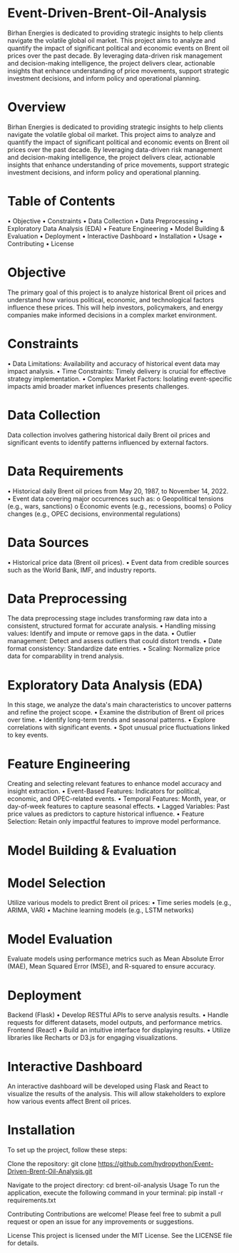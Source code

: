 # Event-Driven-Brent-Oil-Analysis

Birhan Energies is dedicated to providing strategic insights to help clients navigate the volatile global oil market. This project aims to analyze and quantify the impact of significant political and economic events on Brent oil prices over the past decade. By leveraging data-driven risk management and decision-making intelligence, the project delivers clear, actionable insights that enhance understanding of price movements, support strategic investment decisions, and inform policy and operational planning.

# Overview
Birhan Energies is dedicated to providing strategic insights to help clients navigate the volatile global oil market. This project aims to analyze and quantify the impact of significant political and economic events on Brent oil prices over the past decade. By leveraging data-driven risk management and decision-making intelligence, the project delivers clear, actionable insights that enhance understanding of price movements, support strategic investment decisions, and inform policy and operational planning.
# Table of Contents
•	Objective
•	Constraints
•	Data Collection
•	Data Preprocessing
•	Exploratory Data Analysis (EDA)
•	Feature Engineering
•	Model Building & Evaluation
•	Deployment
•	Interactive Dashboard
•	Installation
•	Usage
•	Contributing
•	License
# Objective
The primary goal of this project is to analyze historical Brent oil prices and understand how various political, economic, and technological factors influence these prices. This will help investors, policymakers, and energy companies make informed decisions in a complex market environment.
# Constraints
•	Data Limitations: Availability and accuracy of historical event data may impact analysis.
•	Time Constraints: Timely delivery is crucial for effective strategy implementation.
•	Complex Market Factors: Isolating event-specific impacts amid broader market influences presents challenges.
# Data Collection
Data collection involves gathering historical daily Brent oil prices and significant events to identify patterns influenced by external factors.
# Data Requirements
•	Historical daily Brent oil prices from May 20, 1987, to November 14, 2022.
•	Event data covering major occurrences such as:
o	Geopolitical tensions (e.g., wars, sanctions)
o	Economic events (e.g., recessions, booms)
o	Policy changes (e.g., OPEC decisions, environmental regulations)
# Data Sources
•	Historical price data (Brent oil prices).
•	Event data from credible sources such as the World Bank, IMF, and industry reports.
# Data Preprocessing
The data preprocessing stage includes transforming raw data into a consistent, structured format for accurate analysis.
•	Handling missing values: Identify and impute or remove gaps in the data.
•	Outlier management: Detect and assess outliers that could distort trends.
•	Date format consistency: Standardize date entries.
•	Scaling: Normalize price data for comparability in trend analysis.
# Exploratory Data Analysis (EDA)
In this stage, we analyze the data's main characteristics to uncover patterns and refine the project scope.
•	Examine the distribution of Brent oil prices over time.
•	Identify long-term trends and seasonal patterns.
•	Explore correlations with significant events.
•	Spot unusual price fluctuations linked to key events.
# Feature Engineering
Creating and selecting relevant features to enhance model accuracy and insight extraction.
•	Event-Based Features: Indicators for political, economic, and OPEC-related events.
•	Temporal Features: Month, year, or day-of-week features to capture seasonal effects.
•	Lagged Variables: Past price values as predictors to capture historical influence.
•	Feature Selection: Retain only impactful features to improve model performance.
# Model Building & Evaluation
# Model Selection
Utilize various models to predict Brent oil prices:
•	Time series models (e.g., ARIMA, VAR)
•	Machine learning models (e.g., LSTM networks)
# Model Evaluation
Evaluate models using performance metrics such as Mean Absolute Error (MAE), Mean Squared Error (MSE), and R-squared to ensure accuracy.
# Deployment
Backend (Flask)
•	Develop RESTful APIs to serve analysis results.
•	Handle requests for different datasets, model outputs, and performance metrics.
Frontend (React)
•	Build an intuitive interface for displaying results.
•	Utilize libraries like Recharts or D3.js for engaging visualizations.
# Interactive Dashboard
An interactive dashboard will be developed using Flask and React to visualize the results of the analysis. This will allow stakeholders to explore how various events affect Brent oil prices.

# Installation
To set up the project, follow these steps:

Clone the repository:
 git clone https://github.com/hydropython/Event-Driven-Brent-Oil-Analysis.git

Navigate to the project directory:
   cd brent-oil-analysis
Usage
To run the application, execute the following command in your terminal:
  pip install -r requirements.txt 

Contributing
Contributions are welcome! Please feel free to submit a pull request or open an issue for any improvements or suggestions.

License
This project is licensed under the MIT License. See the LICENSE file for details.